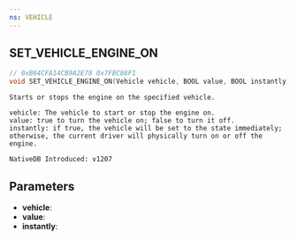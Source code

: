 ```yaml
---
ns: VEHICLE
---
```

## SET_VEHICLE_ENGINE_ON

```c
// 0xB64CFA14CB9A2E78 0x7FBC86F1
void SET_VEHICLE_ENGINE_ON(Vehicle vehicle, BOOL value, BOOL instantly);
```

```
Starts or stops the engine on the specified vehicle.

vehicle: The vehicle to start or stop the engine on.
value: true to turn the vehicle on; false to turn it off.
instantly: if true, the vehicle will be set to the state immediately; otherwise, the current driver will physically turn on or off the engine.

NativeDB Introduced: v1207
```

## Parameters
* **vehicle**:
* **value**:
* **instantly**:
